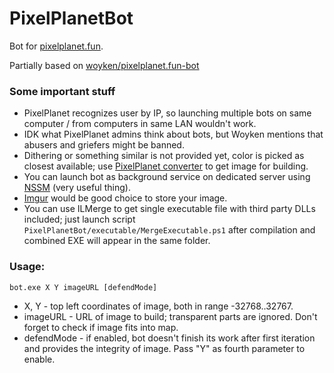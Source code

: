 # PixelPlanetBot
Bot for [pixelplanet.fun](https://pixelplanet.fun).

Partially based on [woyken/pixelplanet.fun-bot](https://github.com/Woyken/pixelplanet.fun-bot/)

### Some important stuff
- PixelPlanet recognizes user by IP, so launching multiple bots on same computer / from computers in same LAN wouldn't work.
- IDK what PixelPlanet admins think about bots, but Woyken mentions that abusers and griefers might be banned.
- Dithering or something similar is not provided yet, color is picked as closest available; use [PixelPlanet converter](https://pixelplanet.fun/convert) to get image for building.
- You can launch bot as background service on dedicated server using [NSSM](http://nssm.cc/) (very useful thing).
- [Imgur](https://imgur.com/upload) would be good choice to store your image.
- You can use ILMerge to get single executable file with third party DLLs included; just launch script ```PixelPlanetBot/executable/MergeExecutable.ps1``` after compilation and combined EXE will appear in the same folder.

### Usage:
```batch
bot.exe X Y imageURL [defendMode]
```
- X, Y - top left coordinates of image, both in range -32768..32767.
- imageURL - URL of image to build; transparent parts are ignored. Don't forget to check if image fits into map.  
- defendMode - if enabled, bot doesn't finish its work after first iteration and provides the integrity of image. Pass "Y" as fourth parameter to enable.

